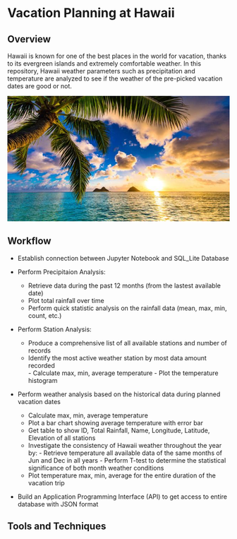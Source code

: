 # Vacation Planning at Hawaii
## Overview
Hawaii is known for one of the best places in the world for vacation, thanks to its evergreen islands and extremely comfortable weather. In this repository, Hawaii weather parameters such as precipitation and temperature are analyzed to see if the weather of the pre-picked vacation dates are good or not.
  
![Hawaii Image - Henry Le](/Images/Hawaii.jpg)
  
## Workflow  
* Establish connection between Jupyter Notebook and SQL_Lite Database  
* Perform Precipitaion Analysis:  
    - Retrieve data during the past 12 months (from the lastest available date)  
    - Plot total rainfall over time  
    - Perform quick statistic analysis on the rainfall data (mean, max, min, count, etc.)  
    
* Perform Station Analysis:  
    - Produce a comprehensive list of all available stations and number of records  
    - Identify the most active weather station by most data amount recorded  
          - Calculate max, min, average temperature 
          - Plot the temperature histogram  
   
* Perform weather analysis based on the historical data during planned vacation dates  
    - Calculate max, min, average temperature  
    - Plot a bar chart showing average temperature with error bar  
    - Get table to show ID, Total Rainfall, Name, Longitude, Latitude, Elevation of all stations  
    - Investigate the consistency of Hawaii weather throughout the year by: 
           - Retrieve temperature all available data of the same months of Jun and Dec in all years 
           - Perform T-test to determine the statistical significance of both month weather conditions  
    - Plot temperature max, min, average for the entire duration of the vacation trip  

* Build an Application Programming Interface (API) to get access to entire database with JSON format  

## Tools and Techniques  
